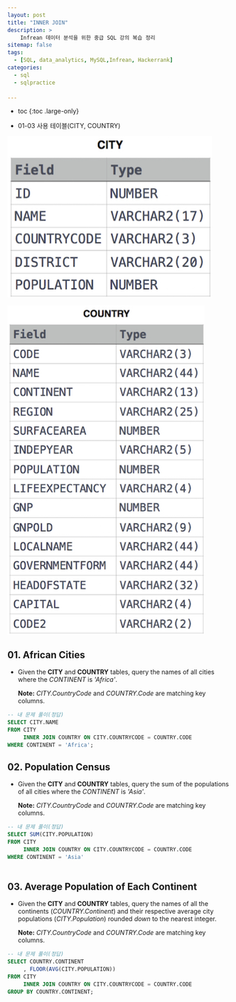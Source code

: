 ```yaml
---
layout: post
title: "INNER JOIN"
description: >
    Infrean 데이터 분석을 위한 중급 SQL 강의 복습 정리
sitemap: false
tags:
  - [SQL, data_analytics, MySQL,Infrean, Hackerrank]
categories:
  - sql
  - sqlpractice 

---
```


* toc
{:toc .large-only}

- 01-03 사용 테이블(CITY, COUNTRY)

![image-20220405142819781](/assets/md-images/image-20220405142819781.png)

![image-20220405142830650](/assets/md-images/image-20220405142830650.png)





## 01. African Cities

- Given the **CITY** and **COUNTRY** tables, query the names of all cities where the *CONTINENT* is *'Africa'*.

  **Note:** *CITY.CountryCode* and *COUNTRY.Code* are matching key columns.

```sql
-- 내 문제 풀이(정답)
SELECT CITY.NAME
FROM CITY 
	 INNER JOIN COUNTRY ON CITY.COUNTRYCODE = COUNTRY.CODE
WHERE CONTINENT = 'Africa';
```





## 02. Population Census

- Given the **CITY** and **COUNTRY** tables, query the sum of the populations of all cities where the *CONTINENT* is *'Asia'*.

  **Note:** *CITY.CountryCode* and *COUNTRY.Code* are matching key columns.

```sql
-- 내 문제 풀이(정답)
SELECT SUM(CITY.POPULATION)
FROM CITY 
	 INNER JOIN COUNTRY ON CITY.COUNTRYCODE = COUNTRY.CODE
WHERE CONTINENT = 'Asia'



```





## 03. Average Population of Each Continent

- Given the **CITY** and **COUNTRY** tables, query the names of all the continents (*COUNTRY.Continent*) and their respective average city populations (*CITY.Population*) rounded *down* to the nearest integer.

  **Note:** *CITY.CountryCode* and *COUNTRY.Code* are matching key columns.

```sql
-- 내 문제 풀이(정답)
SELECT COUNTRY.CONTINENT
	 , FLOOR(AVG(CITY.POPULATION))
FROM CITY 
	 INNER JOIN COUNTRY ON CITY.COUNTRYCODE = COUNTRY.CODE
GROUP BY COUNTRY.CONTINENT;
```
